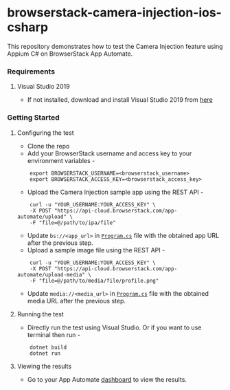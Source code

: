 # browserstack-camera-injection-ios-csharp

This repository demonstrates how to test the Camera Injection feature using Appium C# on BrowserStack App Automate.

### Requirements

1. Visual Studio 2019

    - If not installed, download and install Visual Studio 2019 from [here](https://visualstudio.microsoft.com/vs/)

### Getting Started

1. Configuring the test

    - Clone the repo
    - Add your BrowserStack username and access key to your environment variables - 
    ```
        export BROWSERSTACK_USERNAME=<browserstack_username> 
        export BROWSERSTACK_ACCESS_KEY=<browserstack_access_key>
    ```
    - Upload the Camera Injection sample app using the REST API - 
    ```
        curl -u "YOUR_USERNAME:YOUR_ACCESS_KEY" \
        -X POST "https://api-cloud.browserstack.com/app-automate/upload" \
        -F "file=@/path/to/ipa/file"
    ```
    - Update `bs://<app_url>` in [`Program.cs`](Program.cs) file with the obtained app URL after the previous step. 
    - Upload a sample image file using the REST API - 
    ```
        curl -u "YOUR_USERNAME:YOUR_ACCESS_KEY" \
        -X POST "https://api-cloud.browserstack.com/app-automate/upload-media" \
        -F "file=@/path/to/media/file/profile.png"
    ```
    - Update `media://<media_url>` in [`Program.cs`](Program.cs) file with the obtained media URL after the previous step.

2. Running the test
    - Directly run the test using Visual Studio. Or if you want to use terminal then run - 
    ```
        dotnet build
        dotnet run
    ```

3. Viewing the results
    - Go to your App Automate [dashboard](https://www.browserstack.com/app-automate) to view the results.
